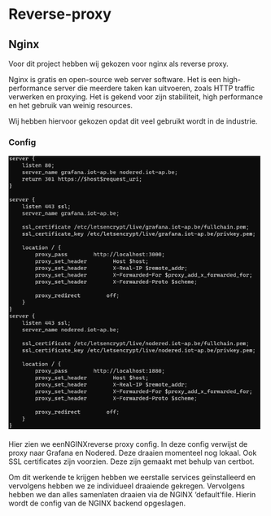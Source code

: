 # Reverse-proxy

## Nginx

Voor dit project hebben wij gekozen voor nginx als reverse proxy.

Nginx is gratis en open-source web server software. Het is een high-performance server die meerdere taken kan uitvoeren, zoals HTTP traffic verwerken en proxying. Het is gekend voor zijn stabiliteit, high performance en het gebruik van weinig resources.

Wij hebben hiervoor gekozen opdat dit veel gebruikt wordt in de industrie.

### Config

![1676313449613](image/reverse-proxy/1676313449613.png)

Hier zien we eenNGINXreverse proxy config. In deze config verwijst de proxy naar Grafana en Nodered. Deze draaien momenteel nog lokaal. Ook SSL certificates zijn voorzien. Deze zijn gemaakt met behulp van certbot.

Om dit werkende te krijgen hebben we eerstalle services geïnstalleerd en vervolgens hebben we ze individueel draaiende gekregen. Vervolgens hebben we dan alles samenlaten draaien via de NGINX ‘default’file. Hierin wordt de config van de NGINX backend opgeslagen.
